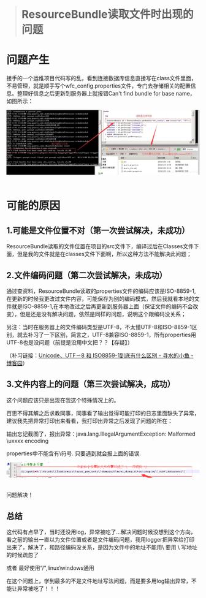 > #  ResourceBundle读取文件时出现的问题

# 问题产生 

接手的一个运维项目代码写的乱，看到连接数据库信息直接写在class文件里面，不易管理，就是顺手写个wfc_config.properties文件，专门去存储相关的配置信息。整理好信息之后更新到服务器上就报错Can't find bundle for base name，如图所示：

![img](img/20190325132719417.png)![点击并拖拽以移动](data:image/gif;base64,R0lGODlhAQABAPABAP///wAAACH5BAEKAAAALAAAAAABAAEAAAICRAEAOw==)

# 可能的原因

## 1.可能是文件位置不对（第一次尝试解决，未成功）

ResourceBundle读取的文件位置在项目的src文件下，编译过后在Classes文件下面，但是我的文件就是在classes文件下面啊，所以这种方法不能解决此问题；

## 2.文件编码问题（第二次尝试解决，未成功）

通过查资料，ResourceBundle读取的properties文件的编码应该是ISO-8859-1,在更新的时候我更改过文件内容，可能保存为别的编码模式，然后我就看本地的文件就是ISO-8859-1,在本地改过之后再更新到服务器上面（保证文件的编码不会改变），但是还是没有解决问题，依然是同样的问题，说明这个跟编码没关系；

另注：当时在服务器上的文件编码类型是UTF-8，不太懂UTF-8和ISO-8859-1区别，就去补习了一下区别，简言之，UTF-8兼容ISO-8859-1，所有properties用UTF-8也是没问题（前提是没用中文把？？【存疑】）

（补习链接：[Unicode、UTF－8 和 ISO8859-1到底有什么区别 - 寻水的小鱼 - 博客园](https://www.cnblogs.com/doudou-taste/p/7351278.html)）

## 3.文件内容上的问题（第三次尝试解决，成功）

这个问题应该只是出现在我这个特殊情况上的。

百思不得其解之后求教同事，同事看了输出觉得可能打印的日志里面缺失了异常，建议我先把异常打印出来看看，我打印出异常之后发现了问题的所在：

输出忘记截图了，报出异常：java.lang.IllegalArgumentException: Malformed \uxxxx encoding

properties中不能含有\符号.  只要遇到就会报上面的错误.



![img](img/20190325135149489.png)![点击并拖拽以移动](data:image/gif;base64,R0lGODlhAQABAPABAP///wAAACH5BAEKAAAALAAAAAABAAEAAAICRAEAOw==)



问题解决！

## 总结

这代码有点早了，当时还没用log，异常被吃了...解决问题时候没想到这个方向，看之前的输出一直以为文件位置或者是文件编码问题，我用logger把异常给打印出来了，解决了，和路径编码没关系，是因为文件中的地址不能用\  要用 \\ 写地址的时候疏忽了

或者 最好使用“/",linux\windows通用

在这个问题上，学到最多的不是文件地址写法问题，而是要多用log输出异常，不能让异常被吃了！！！




